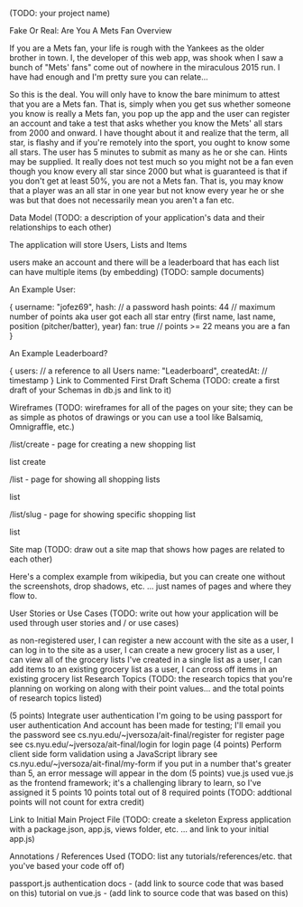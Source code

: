 (TODO: your project name)

Fake Or Real: Are You A Mets Fan
Overview

If you are a Mets fan, your life is rough with the Yankees as the older brother in town. I, the developer of this web app, was shook when I saw a bunch of "Mets' fans" come out of nowhere in the miraculous 2015 run.  I have had enough and I'm pretty sure you can relate...

So this is the deal.  You will only have to know the bare minimum to attest that you are a Mets fan.  That is, simply when you get sus whether someone you know is really a Mets fan, you pop up the app and the user can register an account and take a test that asks whether you know the Mets' all stars from 2000 and onward.  I have thought about it and realize that the term, all star, is flashy and if you're remotely into the sport, you ought to know some all stars. The user has 5 minutes to submit as many as he or she can.  Hints may be supplied. It really does not test much so you might not be a fan even though you know every all star since 2000 but what is guaranteed is that if you don't get at least 50%, you are not a Mets fan.  That is, you may know that a player was an all star in one year but not know every year he or she was but that does not necessarily mean you aren't a fan etc.    

Data Model
(TODO: a description of your application's data and their relationships to each other)

The application will store Users, Lists and Items

users make an account and there will be a leaderboard that has 
each list can have multiple items (by embedding)
(TODO: sample documents)

An Example User:

{
  username: "jofez69",
  hash: // a password hash
  points: 44 // maximum number of points aka user got each all star entry (first name, last name, position (pitcher/batter), year)
  fan: true // points >= 22 means you are a fan
}

An Example Leaderboard?

{
  users: // a reference to all Users
  name: "Leaderboard",
  createdAt: // timestamp
}
Link to Commented First Draft Schema
(TODO: create a first draft of your Schemas in db.js and link to it)

Wireframes
(TODO: wireframes for all of the pages on your site; they can be as simple as photos of drawings or you can use a tool like Balsamiq, Omnigraffle, etc.)

/list/create - page for creating a new shopping list

list create

/list - page for showing all shopping lists

list

/list/slug - page for showing specific shopping list

list

Site map
(TODO: draw out a site map that shows how pages are related to each other)

Here's a complex example from wikipedia, but you can create one without the screenshots, drop shadows, etc. ... just names of pages and where they flow to.

User Stories or Use Cases
(TODO: write out how your application will be used through user stories and / or use cases)

as non-registered user, I can register a new account with the site
as a user, I can log in to the site
as a user, I can create a new grocery list
as a user, I can view all of the grocery lists I've created in a single list
as a user, I can add items to an existing grocery list
as a user, I can cross off items in an existing grocery list
Research Topics
(TODO: the research topics that you're planning on working on along with their point values... and the total points of research topics listed)

(5 points) Integrate user authentication
I'm going to be using passport for user authentication
And account has been made for testing; I'll email you the password
see cs.nyu.edu/~jversoza/ait-final/register for register page
see cs.nyu.edu/~jversoza/ait-final/login for login page
(4 points) Perform client side form validation using a JavaScript library
see cs.nyu.edu/~jversoza/ait-final/my-form
if you put in a number that's greater than 5, an error message will appear in the dom
(5 points) vue.js
used vue.js as the frontend framework; it's a challenging library to learn, so I've assigned it 5 points
10 points total out of 8 required points (TODO: addtional points will not count for extra credit)

Link to Initial Main Project File
(TODO: create a skeleton Express application with a package.json, app.js, views folder, etc. ... and link to your initial app.js)

Annotations / References Used
(TODO: list any tutorials/references/etc. that you've based your code off of)

passport.js authentication docs - (add link to source code that was based on this)
tutorial on vue.js - (add link to source code that was based on this)